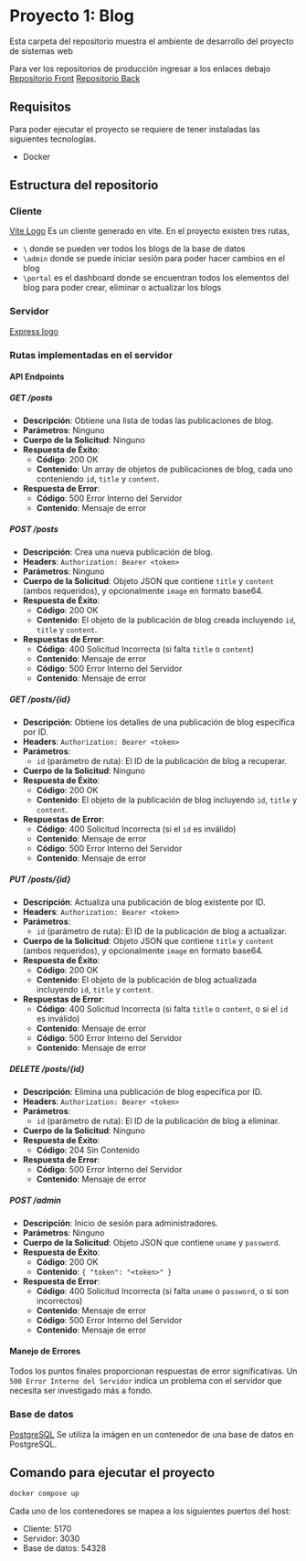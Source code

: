 # Proyecto 1: Blog

Esta carpeta del repositorio muestra el ambiente de desarrollo del proyecto de sistemas web

Para ver los repositorios de producción ingresar a los enlaces debajo
[Repositorio Front](https://github.com/Its-Japo/ProyectoWebFront)
[Repositorio Back](https://github.com/Its-Japo/ProyectoWebBack)

## Requisitos
Para poder ejecutar el proyecto se requiere de tener instaladas las siguientes tecnologías.

 - Docker

## Estructura del repositorio

### Cliente
[Vite Logo](https://uploads.sitepoint.com/wp-content/uploads/2021/04/1618197067vitejs.png)
Es un cliente generado en vite.
En el proyecto existen tres rutas, 
- `\` donde se pueden ver todos los blogs de la base de datos 
- `\admin` donde se puede iniciar sesión para poder hacer cambios en el blog
- `\portal` es el dashboard donde se encuentran todos los elementos del blog para poder crear, eliminar o actualizar los blogs

### Servidor
[Express logo](https://miro.medium.com/v2/resize:fit:679/0*vq-JSMynSHUPXx70)
### Rutas implementadas en el servidor
#### API Endpoints

##### GET /posts
- **Descripción**: Obtiene una lista de todas las publicaciones de blog.
- **Parámetros**: Ninguno
- **Cuerpo de la Solicitud**: Ninguno
- **Respuesta de Éxito**:
  - **Código**: 200 OK
  - **Contenido**: Un array de objetos de publicaciones de blog, cada uno conteniendo `id`, `title` y `content`.
- **Respuesta de Error**:
  - **Código**: 500 Error Interno del Servidor
  - **Contenido**: Mensaje de error

##### POST /posts

- **Descripción**: Crea una nueva publicación de blog.
- **Headers**: `Authorization: Bearer <token>`
- **Parámetros**: Ninguno
- **Cuerpo de la Solicitud**: Objeto JSON que contiene `title` y `content` (ambos requeridos), y opcionalmente `image` en formato base64.
- **Respuesta de Éxito**:
  - **Código**: 200 OK
  - **Contenido**: El objeto de la publicación de blog creada incluyendo `id`, `title` y `content`.
- **Respuestas de Error**:
  - **Código**: 400 Solicitud Incorrecta (si falta `title` o `content`)
  - **Contenido**: Mensaje de error
  - **Código**: 500 Error Interno del Servidor
  - **Contenido**: Mensaje de error

##### GET /posts/{id}

- **Descripción**: Obtiene los detalles de una publicación de blog específica por ID.
- **Headers**: `Authorization: Bearer <token>`
- **Parámetros**:
  - `id` (parámetro de ruta): El ID de la publicación de blog a recuperar.
- **Cuerpo de la Solicitud**: Ninguno
- **Respuesta de Éxito**:
  - **Código**: 200 OK
  - **Contenido**: El objeto de la publicación de blog incluyendo `id`, `title` y `content`.
- **Respuestas de Error**:
  - **Código**: 400 Solicitud Incorrecta (si el `id` es inválido)
  - **Contenido**: Mensaje de error
  - **Código**: 500 Error Interno del Servidor
  - **Contenido**: Mensaje de error

##### PUT /posts/{id}

- **Descripción**: Actualiza una publicación de blog existente por ID.
- **Headers**: `Authorization: Bearer <token>`
- **Parámetros**:
  - `id` (parámetro de ruta): El ID de la publicación de blog a actualizar.
- **Cuerpo de la Solicitud**: Objeto JSON que contiene `title` y `content` (ambos requeridos), y opcionalmente `image` en formato base64.
- **Respuesta de Éxito**:
  - **Código**: 200 OK
  - **Contenido**: El objeto de la publicación de blog actualizada incluyendo `id`, `title` y `content`.
- **Respuestas de Error**:
  - **Código**: 400 Solicitud Incorrecta (si falta `title` o `content`, o si el `id` es inválido)
  - **Contenido**: Mensaje de error
  - **Código**: 500 Error Interno del Servidor
  - **Contenido**: Mensaje de error

##### DELETE /posts/{id}

- **Descripción**: Elimina una publicación de blog específica por ID.
- **Headers**: `Authorization: Bearer <token>`
- **Parámetros**:
  - `id` (parámetro de ruta): El ID de la publicación de blog a eliminar.
- **Cuerpo de la Solicitud**: Ninguno
- **Respuesta de Éxito**:
  - **Código**: 204 Sin Contenido
- **Respuesta de Error**:
  - **Código**: 500 Error Interno del Servidor
  - **Contenido**: Mensaje de error

##### POST /admin

- **Descripción**: Inicio de sesión para administradores.
- **Parámetros**: Ninguno
- **Cuerpo de la Solicitud**: Objeto JSON que contiene `uname` y `password`.
- **Respuesta de Éxito**:
  - **Código**: 200 OK
  - **Contenido**: `{ "token": "<token>" }`
- **Respuesta de Error**:
  - **Código**: 400 Solicitud Incorrecta (si falta `uname` o `password`, o si son incorrectos)
  - **Contenido**: Mensaje de error
  - **Código**: 500 Error Interno del Servidor
  - **Contenido**: Mensaje de error

#### Manejo de Errores

Todos los puntos finales proporcionan respuestas de error significativas. Un `500 Error Interno del Servidor` indica un problema con el servidor que necesita ser investigado más a fondo.

### Base de datos
[PostgreSQL](https://miro.medium.com/v2/resize:fit:610/1*mMq3Bem9r8ASAn1YwcTbEw.png)
Se utiliza la imágen en un contenedor de una base de datos en PostgreSQL.

## Comando para ejecutar el proyecto
```bash
docker compose up
```

Cada uno de los contenedores se mapea a los siguientes puertos del host:
  - Cliente: 5170
  - Servidor: 3030
  - Base de datos: 54328

